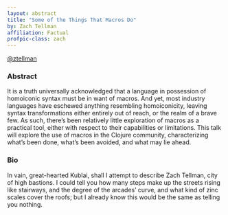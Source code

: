 ```yaml
---
layout: abstract
title: "Some of the Things That Macros Do"
by: Zach Tellman
affiliation: Factual
profpic-class: zach
---
```


[@ztellman](https://twitter.com/ztellman)

### Abstract 

It is a truth universally acknowledged that a language in possession of homoiconic syntax must be in want of macros. And yet, most industry languages have eschewed anything resembling homoiconicity, leaving syntax transformations either entirely out of reach, or the realm of a brave few. As such, there’s been relatively little exploration of macros as a practical tool, either with respect to their capabilities or limitations. This talk will explore the use of macros in the Clojure community, characterizing what’s been done, what’s been avoided, and what may lie ahead.


### Bio

In vain, great-hearted Kublai, shall I attempt to describe Zach Tellman, city of high bastions. I could tell you how many steps make up the streets rising like stairways, and the degree of the arcades’ curve, and what kind of zinc scales cover the roofs; but I already know this would be the same as telling you nothing.